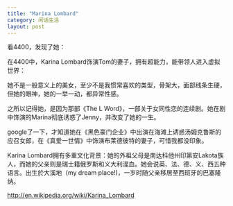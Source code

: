 ```yaml
---
title: "Marina Lombard"
category: 闲话生活
layout: post
---
```

看4400，发现了她：



在4400中，Karina Lombard饰演Tom的妻子，拥有超能力，能带领人进入虚拟世界：



她不是一般意义上的美女，至少不是我惯常喜欢的类型，骨架大，面部线条生硬，但她的眼神，她的一举一动，都异常性感。



之所以记得她，是因为那部《The L Word》，一部关于女同性恋的连续剧。她在剧中饰演的Marina彻底诱惑了Jenny，并改变了她的一生。



google了一下，才知道她在《黑色豪门企业》中出演在海滩上诱惑汤姆克鲁斯的应召女郎，在《真爱一世情》中饰演布莱德彼特的妻子，可惜我都没印象。

Karina Lombard拥有多重文化背景：她的外祖父母是南达科他州印第安Lakota族人，而她的父亲则是瑞士籍俄罗斯和义大利混血。她会说英、法、德、义、西五种语言。出生於大溪地（my dream place!)，一岁时随父亲移居至西班牙的巴塞隆纳。

http://en.wikipedia.org/wiki/Karina_Lombard

